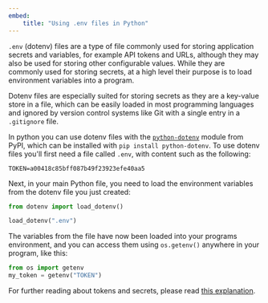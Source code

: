 ```yaml
---
embed:
    title: "Using .env files in Python"
---
```

`.env` (dotenv) files are a type of file commonly used for storing application secrets and variables, for example API tokens and URLs, although they may also be used for storing other configurable values. While they are commonly used for storing secrets, at a high level their purpose is to load environment variables into a program.

Dotenv files are especially suited for storing secrets as they are a key-value store in a file, which can be easily loaded in most programming languages and ignored by version control systems like Git with a single entry in a `.gitignore` file.

In python you can use dotenv files with the [`python-dotenv`](https://pypi.org/project/python-dotenv) module from PyPI, which can be installed with `pip install python-dotenv`. To use dotenv files you'll first need a file called `.env`, with content such as the following:
```
TOKEN=a00418c85bff087b49f23923efe40aa5
```
Next, in your main Python file, you need to load the environment variables from the dotenv file you just created:
```py
from dotenv import load_dotenv()

load_dotenv(".env")
```
The variables from the file have now been loaded into your programs environment, and you can access them using `os.getenv()` anywhere in your program, like this:
```py
from os import getenv
my_token = getenv("TOKEN")
```
For further reading about tokens and secrets, please read [this explanation](https://vcokltfre.dev/tips/tokens).
